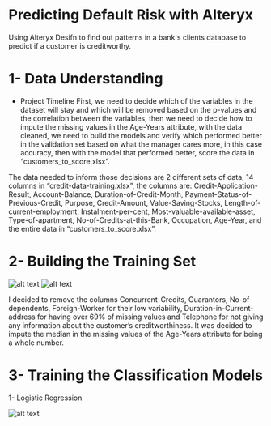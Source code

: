 # Predicting Default Risk with Alteryx
Using Alteryx Desifn to find out patterns in a bank's clients database to predict if a customer is creditworthy.

# 1- Data Understanding

- Project Timeline
First, we need to decide which of the variables in the dataset will stay and which will be removed based on the p-values and the correlation between the variables, then we need to decide how to impute the missing values in the Age-Years attribute, with the data cleaned, we need to build the models and verify which performed better in the validation set based on what the manager cares more, in this case accuracy, then with the model that performed better, score the data in “customers_to_score.xlsx”.

The data needed to inform those decisions are 2 different sets of data, 14 columns in “credit-data-training.xlsx”, the columns are: Credit-Application-Result, Account-Balance, Duration-of-Credit-Month, Payment-Status-of-Previous-Credit, Purpose, Credit-Amount, Value-Saving-Stocks, Length-of-current-employment, Instalment-per-cent, Most-valuable-available-asset, Type-of-apartment, No-of-Credits-at-this-Bank, Occupation, Age-Year, and the entire data in “customers_to_score.xlsx”.

# 2- Building the Training Set

![alt text](http://url/to/field_summary_1.png)
![alt text](http://url/to/field_summary_2.png)

I decided to remove the columns Concurrent-Credits, Guarantors, No-of-dependents, Foreign-Worker for their low variability, Duration-in-Current-address for having over 69% of missing values and Telephone for not giving any information about the customer’s creditworthiness. It was decided to impute the median in the missing values of the Age-Years attribute for being a whole number.

# 3- Training the Classification Models

1- Logistic Regression

![alt text](http://url/to/Coefficients.png)
